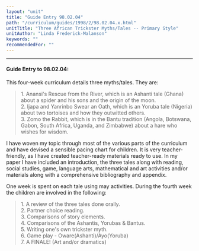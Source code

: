 ```yaml
---
layout: "unit"
title: "Guide Entry 98.02.04"
path: "/curriculum/guides/1998/2/98.02.04.x.html"
unitTitle: "Three African Trickster Myths/Tales -- Primary Style"
unitAuthor: "Linda Frederick-Malanson"
keywords: ""
recommendedFor: ""
---
```

<body>
<hr/>
 <h4>
  Guide Entry to 98.02.04:
 </h4>
 This four-week curriculum details three myths/tales.  They are:
<blockquote>
  <dl>
   <dt>
    1.  Anansi's Rescue from the River, which is an Ashanti tale (Ghana) about a spider and his sons and the origin of the moon.
    <dt>
     2.  Ijapa and Yanrinbo Swear an Oath, which is an Yoruba tale (Nigeria) about two tortoises and how they outwitted others.
     <dt>
      3.  Zomo the Rabbit, which is in the Bantu tradition (Angola, Botswana, Gabon, South Africa, Uganda, and Zimbabwe) about a hare who wishes for wisdom.
     </dt>
    </dt>
   </dt>
  </dl>
 </blockquote>
 I have woven my topic through most of the various parts of the curriculum and have devised a sensible pacing chart for children.  It is very teacher-friendly, as I have created teacher-ready materials ready to use.  In my paper I have included an introduction, the three tales along with reading, social studies, game, language arts, mathematical and art activities and/or materials along with a comprehensive bibliography and appendix.
 <p>
  One week is spent on each tale using may activities.  During the fourth week the children are involved in the following:
 </p>
<blockquote>
  <dl>
   <dt>
    1.  A review of the three tales done orally.
    <dt>
     2.  Partner choice reading.
     <dt>
      3.  Comparisons of story elements.
      <dt>
       4.  Comparisons of the Ashantis, Yorubas &amp; Bantus.
       <dt>
        5.  Writing one's own trickster myth.
        <dt>
         6.  Game play - Oware(Ashanti)/Ayo(Yoruba)
         <dt>
          7.  A FINALE! (Art and/or dramatics)
</dt>
        </dt>
       </dt>
      </dt>
     </dt>
    </dt>
   </dt>
  </dl>
 </blockquote>
</body>